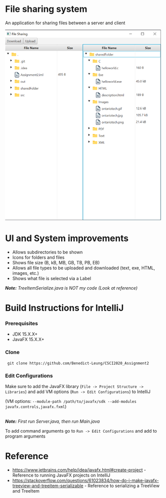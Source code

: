 # File sharing system

An application for sharing files between a server and client

![Preview](./FileSharing.png?raw=true)

# UI and System improvements
- Allows subdirectories to be shown
- Icons for folders and files
- Shows file size (B, kB, MB, GB, TB, PB, EB)
- Allows all file types to be uploaded and downloaded (text, exe, HTML, images, etc.)
- Shows what file is selected via a Label

<em><strong>Note:</strong> TreeItemSerialize.java is NOT my code (Look at reference)</em>

# Build Instructions for IntelliJ
### Prerequisites
- JDK 15.X.X+
- JavaFX 15.X.X+

### Clone
     git clone https://github.com/Benedict-Leung/CSCI2020_Assignment2

### Edit Configurations
Make sure to add the JavaFX library (`File -> Project Structure -> Libraries`) and add VM options (`Run -> Edit Configurations`) to IntelliJ

(VM options: `--module-path /path/to/javafx/sdk --add-modules javafx.controls,javafx.fxml`)

\
<em><strong>Note:</strong> First run Server.java, then run Main.java</em>

To add command arguments go to `Run -> Edit Configurations` and add to program arguments

# Reference
- https://www.jetbrains.com/help/idea/javafx.html#create-project - Reference to running JavaFX projects on IntelliJ
- https://stackoverflow.com/questions/61023834/how-do-i-make-javafx-treeview-and-treeitem-serializable - Reference to serializing a TreeView and TreeItem
